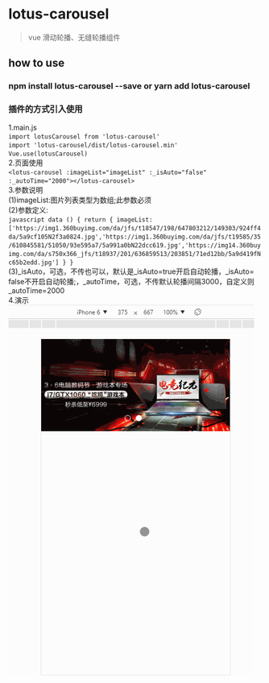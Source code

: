 # lotus-carousel

> vue 滑动轮播、无缝轮播组件

## how to use 

### npm install lotus-carousel --save or yarn add lotus-carousel
### 插件的方式引入使用
1.main.js <br/>
`import lotusCarousel from 'lotus-carousel'` <br/>
`import 'lotus-carousel/dist/lotus-carousel.min'` <br/>
`Vue.use(lotusCarousel)` <br/>
2.页面使用 <br/>
`<lotus-carousel :imageList="imageList" :_isAuto="false" :_autoTime="2000"></lotus-carousel>`
<br/>
3.参数说明 <br/>
(1)imageList:图片列表类型为数组;此参数必须 <br/>
(2)参数定义:<br/>```javascript
data () {
     return {
        imageList:['https://img1.360buyimg.com/da/jfs/t18547/198/647803212/149303/924ff4da/5a9cf105N2f3a0824.jpg','https://img1.360buyimg.com/da/jfs/t19585/35/610845581/51050/93e595a7/5a991a0bN22dcc619.jpg','https://img14.360buyimg.com/da/s750x366_jfs/t18937/201/636859513/203851/71ed12bb/5a9d419fNc65b2edd.jpg']
        }
}```<br/>
(3)_isAuto，可选，不传也可以，默认是_isAuto=true开启自动轮播，_isAuto= false不开启自动轮播;，_autoTime，可选，不传默认轮播间隔3000，自定义则_autoTime=2000 <br/>
4.演示 <br/>
![lotusCarousel](https://raw.githubusercontent.com/winglau14/lotusPackage/master/lotusCarousel/1.gif)


